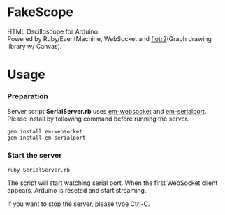 FakeScope
======================
HTML Oscilloscope for Arduino.  
Powered by Ruby/EventMachine, WebSocket and [flotr2](http://www.humblesoftware.com/flotr2/index)(Graph drawing library w/ Canvas).

Usage
===============
### Preparation
Server script **SerialServer.rb** uses [em-websocket](https://github.com/igrigorik/em-websocket) and [em-serialport](https://github.com/railsbob/em-serialport).  
Please install by following command before running the server.

	gem install em-websocket  
	gem install em-serialport

### Start the server
	ruby SerialServer.rb

The script will start watching serial port. When the first WebSocket client appears, Arduino is reseted and start streaming.

If you want to stop the server, please type Ctrl-C.


